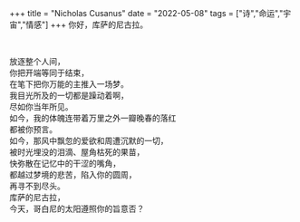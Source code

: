 +++
title = "Nicholas Cusanus"
date = "2022-05-08"
tags = ["诗","命运","宇宙","情感"]
+++
你好，库萨的尼古拉。

<!--more-->
<br>

放逐整个人间，<br>
你把开端等同于结束，<br>
在笔下把你万能的主推入一场梦。<br>
我目光所及的一切都是躁动着啊，<br>
尽如你当年所见。<br>
如今，我的体魄连带着万里之外一瓣晚春的落红<br>
都被你预言。<br>
如今，那风中飘忽的爱欲和周遭沉默的一切，<br>
被时光埋没的泪滴、屋角枯死的果苗，<br>
快弥散在记忆中的干涩的嘴角，<br>
都越过梦境的悲苦，陷入你的圆周，<br>
再寻不到尽头。<br>
库萨的尼古拉，<br>
今天，哥白尼的太阳遵照你的旨意否？<br>